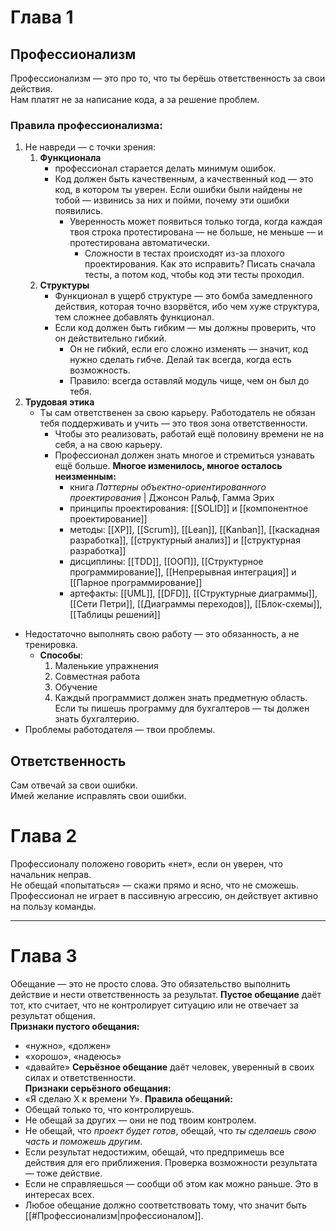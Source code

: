 # Глава 1

## Профессионализм

Профессионализм — это про то, что ты берёшь ответственность за свои действия.  
Нам платят не за написание кода, а за решение проблем.

### Правила профессионализма:

1. Не навреди — с точки зрения:
    1. **Функционала**
        - профессионал старается делать минимум ошибок.
        - Код должен быть качественным, а качественный код — это код, в котором ты уверен. Если ошибки были найдены не тобой — извинись за них и пойми, почему эти ошибки появились.
            - Уверенность может появиться только тогда, когда каждая твоя строка протестирована — не больше, не меньше — и протестирована автоматически.
                - Сложности в тестах происходят из-за плохого проектирования. Как это исправить? Писать сначала тесты, а потом код, чтобы код эти тесты проходил.
    2. **Структуры**
        - Функционал в ущерб структуре — это бомба замедленного действия, которая точно взорвётся, ибо чем хуже структура, тем сложнее добавлять функционал.
        - Если код должен быть гибким — мы должны проверить, что он действительно гибкий.
            - Он не гибкий, если его сложно изменять — значит, код нужно сделать гибче. Делай так всегда, когда есть возможность.
            - Правило: всегда оставляй модуль чище, чем он был до тебя.
2. **Трудовая этика**
    - Ты сам ответственен за свою карьеру. Работодатель не обязан тебя поддерживать и учить — это твоя зона ответственности.
        - Чтобы это реализовать, работай ещё половину времени не на себя, а на свою карьеру.
        - Профессионал должен знать многое и стремиться узнавать ещё больше. **Многое изменилось, многое осталось неизменным:**
            - книга _Паттерны объектно-ориентированного проектирования_ | Джонсон Ральф, Гамма Эрих
            - принципы проектирования: [[SOLID]] и [[компонентное проектирование]]
            - методы: [[XP]], [[Scrum]], [[Lean]], [[Kanban]], [[каскадная разработка]], [[структурный анализ]] и [[структурная разработка]]
            - дисциплины: [[TDD]], [[ООП]], [[Структурное программирование]], [[Непрерывная интеграция]] и [[Парное программирование]]
			- артефакты: [[UML]], [[DFD]], [[Структурные диаграммы]], [[Сети Петри]], [[Диаграммы переходов]], [[Блок-схемы]], [[Таблицы решений]]
- Недостаточно выполнять свою работу — это обязанность, а не тренировка.
	- **Способы**:
		1. Маленькие упражнения
		2. Совместная работа
		3. Обучение
		4. Каждый программист должен знать предметную область. Если ты пишешь программу для бухгалтеров — ты должен знать бухгалтерию.
- Проблемы работодателя — твои проблемы.    
## Ответственность
Сам отвечай за свои ошибки.  
Имей желание исправлять свои ошибки.
# 
# Глава 2

Профессионалу положено говорить «нет», если он уверен, что начальник неправ.  
Не обещай «попытаться» — скажи прямо и ясно, что не сможешь.  
Профессионал не играет в пассивную агрессию, он действует активно на пользу команды. 

---
# Глава 3
Обещание — это не просто слова. Это обязательство выполнить действие и нести ответственность за результат.
**Пустое обещание** даёт тот, кто считает, что не контролирует ситуацию или не отвечает за результат общения.  
**Признаки пустого обещания:**
- «нужно», «должен»
- «хорошо», «надеюсь»
- «давайте»
**Серьёзное обещание** даёт человек, уверенный в своих силах и ответственности.  
**Признаки серьёзного обещания:**
- «Я сделаю X к времени Y».
**Правила обещаний:**
- Обещай только то, что контролируешь.
- Не обещай за других — они не под твоим контролем.
- Не обещай, что _проект будет готов_, обещай, что _ты сделаешь свою часть и поможешь другим_.
- Если результат недостижим, обещай, что предпримешь все действия для его приближения. Проверка возможности результата — тоже действие.
- Если не справляешься — сообщи об этом как можно раньше. Это в интересах всех.
- Любое обещание должно соответствовать тому, что значит быть [[#Профессионализм|профессионалом]].
